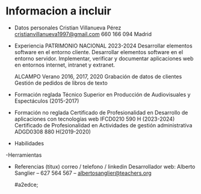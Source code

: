 # Informacion a incluir
- Datos personales
    Cristian Villanueva Pérez
    cristianvillanueva1997@gmail.com
    660 166 094
    Madrid
- Experiencia
    PATRIMONIO NACIONAL
    2023-2024
    Desarrollar elementos software en el entorno cliente.
    Desarrollar elementos software en el entorno servidor.
    Implementar, verificar y documentar aplicaciones web en entornos internet, intranet y extranet.
    
    ALCAMPO
    Verano 2016, 2017, 2020
    Grabación de datos de clientes
    Gestión de pedidos de libros de texto

- Formación reglada
    Técnico Superior en Producción de Audiovisuales y Espectáculos (2015-2017)

- Formación no reglada
    Certificado de Profesionalidad en Desarrollo de aplicaciones con tecnologías web IFCD0210 
    590 H (2023-2024)
    Certificado de Profesionalidad en Actividades de gestión administrativa ADGD0308 880 H(2019-2020)
    
- Habilidades

-Herramientas

- Referencias (titux) correo / telefono / linkedin
    Desarrollador web: Alberto Sanglier – 627 564 567 – albertosanglier@teachers.org

    #a2edce;